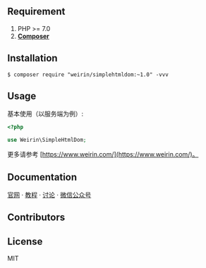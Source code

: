 ## Requirement

1. PHP >= 7.0
2. **[Composer](https://getcomposer.org/)**

## Installation

```shell
$ composer require "weirin/simplehtmldom:~1.0" -vvv
```

## Usage

基本使用（以服务端为例）:

```php
<?php

use Weirin\SimpleHtmlDom;


```

更多请参考 [https://www.weirin.com/](https://www.weirin.com/)。

## Documentation

[官网](https://www.weirin.com/)  · [教程]()  ·  [讨论]()  ·  [微信公众号]()  


## Contributors


## License

MIT
